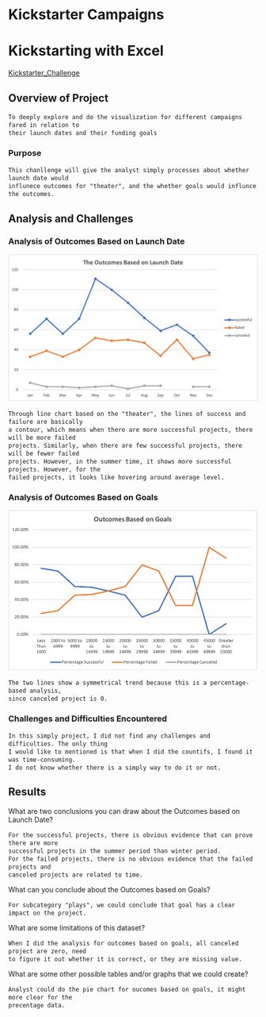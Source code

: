 # Kickstarter Campaigns

# Kickstarting with Excel

[Kickstarter_Challenge](Kickstarter_Challenge.xlsx)

## Overview of Project

    To deeply explore and do the visualization for different campaigns fared in relation to 
    their launch dates and their funding goals

### Purpose

    This chanllenge will give the analyst simply processes about whether launch date would 
    influnece outcomes for "theater", and the whether goals would influnce the outcomes.

## Analysis and Challenges

### Analysis of Outcomes Based on Launch Date
![Theater_Outcomes_vs_Launch](/Resources/Theater_Outcomes_vs_Launch.png)

    Through line chart based on the "theater", the lines of success and failure are basically 
    a contour, which means when there are more successful projects, there will be more failed 
    projects. Similarly, when there are few successful projects, there will be fewer failed 
    projects. However, in the summer time, it shows more successful projects. However, for the
    failed projects, it looks like hovering around average level.

### Analysis of Outcomes Based on Goals
![Outcomes_vs_Goals](/Resources/Outcomes_vs_Goals.png)

    The two lines show a symmetrical trend because this is a percentage-based analysis, 
    since canceled project is 0.

### Challenges and Difficulties Encountered
    
    In this simply project, I did not find any challenges and difficulties. The only thing 
    I would like to mentioned is that when I did the countifs, I found it was time-consuming. 
    I do not know whether there is a simply way to do it or not.

## Results

  What are two conclusions you can draw about the Outcomes based on Launch Date?
    
    For the successful projects, there is obvious evidence that can prove there are more 
    successful projects in the summer period than winter period.
    For the failed projects, there is no obvious evidence that the failed projects and 
    canceled projects are related to time.

  What can you conclude about the Outcomes based on Goals?
   
    For subcategory "plays", we could conclude that goal has a clear impact on the project.

  What are some limitations of this dataset?
   
    When I did the analysis for outcomes based on goals, all canceled project are zero, need 
    to figure it out whether it is correct, or they are missing value.

  What are some other possible tables and/or graphs that we could create?
    
    Analyst could do the pie chart for oucomes based on goals, it might more clear for the 
    precentage data. 
